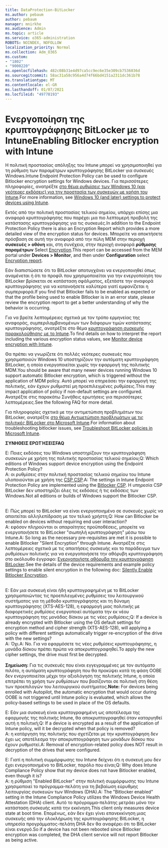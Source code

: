 ```yaml
---
title: DataProtection-BitLocker
ms.author: pebaum
author: pebaum
manager: mnirkhe
ms.audience: Admin
ms.topic: article
ms.service: o365-administration
ROBOTS: NOINDEX, NOFOLLOW
localization_priority: Normal
ms.collection: Adm_O365
ms.custom:
- "1802"
- "9000220"
ms.openlocfilehash: 482c08b31e4d97ca5cc9ec6e35e309cb7536036d
ms.sourcegitcommit: 58ac31a58c956a4d74f66bd4151a2311dc361b78
ms.translationtype: MT
ms.contentlocale: el-GR
ms.lasthandoff: 01/07/2021
ms.locfileid: "49778193"
---
```

# <a name="enabling-bitlocker-encryption-with-intune"></a><span data-ttu-id="c1c1b-102">Ενεργοποίηση της κρυπτογράφησης BitLocker με το Intune</span><span class="sxs-lookup"><span data-stu-id="c1c1b-102">Enabling Bitlocker encryption with Intune</span></span>

<span data-ttu-id="c1c1b-103">Η πολιτική προστασίας απόληξης του Intune μπορεί να χρησιμοποιηθεί για τη ρύθμιση των παραμέτρων κρυπτογράφησης BitLocker για συσκευές Windows.</span><span class="sxs-lookup"><span data-stu-id="c1c1b-103">Intune Endpoint Protection Policy can be used to configure Bitlocker encryption settings for Windows devices.</span></span> <span data-ttu-id="c1c1b-104">Για περισσότερες πληροφορίες, ανατρέξτε [στο θέμα ρυθμίσεις των Windows 10 (και νεότερες εκδόσεις) για την προστασία των συσκευών με χρήση του Intune](https://docs.microsoft.com/intune/endpoint-protection-windows-10#windows-encryption).</span><span class="sxs-lookup"><span data-stu-id="c1c1b-104">For more information, see [Windows 10 (and later) settings to protect devices using Intune](https://docs.microsoft.com/intune/endpoint-protection-windows-10#windows-encryption).</span></span>

<span data-ttu-id="c1c1b-105">Εκτός από την πολιτική προστασίας τελικού σημείου, υπάρχει επίσης μια αναφορά κρυπτογράφησης που παρέχει μια πιο λεπτομερή προβολή της κατάστασης κρυπτογράφησης για τις συσκευές.</span><span class="sxs-lookup"><span data-stu-id="c1c1b-105">In addition to the Endpoint Protection Policy there is also an Encryption Report which provides a more detailed view of the encryption status for devices.</span></span> <span data-ttu-id="c1c1b-106">Μπορείτε να αποκτήσετε πρόσβαση σε αυτή την αναφορά από την πύλη MEM στην περιοχή **συσκευές > οθόνη** και, στη συνέχεια, στην περιοχή αναφορά **ρύθμισης παραμέτρων** Select [Encryption](https://endpoint.microsoft.com/#blade/Microsoft_Intune_DeviceSettings/DevicesMonitorMenu/encryptionReport).</span><span class="sxs-lookup"><span data-stu-id="c1c1b-106">This report can be accessed from the MEM portal under **Devices > Monitor**, and then under **Configuration** select [Encryption report](https://endpoint.microsoft.com/#blade/Microsoft_Intune_DeviceSettings/DevicesMonitorMenu/encryptionReport).</span></span>

<span data-ttu-id="c1c1b-107">Εάν διαπιστώσετε ότι το BitLocker αποτυγχάνει να ενεργοποιηθεί όπως αναμένεται ή ότι το προφίλ που χρησιμοποιείται για την ενεργοποίηση του BitLocker βρίσκεται σε κατάσταση σφάλματος, εξετάστε την αναφορά κρυπτογράφησης για να κατανοήσετε καλύτερα γιατί εμφανίζεται η συμπεριφορά.</span><span class="sxs-lookup"><span data-stu-id="c1c1b-107">If you find that Bitlocker fails to be enabled as expected or that the profile being used to enable Bitlocker is in an error state, please review the encryption report to get a better understanding of why the behavior is occurring.</span></span>

<span data-ttu-id="c1c1b-108">Για να βρείτε λεπτομέρειες σχετικά με τον τρόπο ερμηνείας της αναφοράς, συμπεριλαμβανομένων των διάφορων τιμών κατάστασης κρυπτογράφησης, ανατρέξτε στο θέμα [κρυπτογράφηση συσκευής παρακολούθησης με το Intune](https://docs.microsoft.com/mem/intune/protect/encryption-monitor).</span><span class="sxs-lookup"><span data-stu-id="c1c1b-108">To find details on how to interpret the report including the various encryption status values, see [Monitor device encryption with Intune](https://docs.microsoft.com/mem/intune/protect/encryption-monitor).</span></span>

<span data-ttu-id="c1c1b-109">Θα πρέπει να γνωρίζετε ότι πολλές νεότερες συσκευές που χρησιμοποιούν Windows 10 υποστηρίζουν την αυτόματη κρυπτογράφηση BitLocker, η οποία ενεργοποιείται χωρίς την εφαρμογή της πολιτικής MDM.</span><span class="sxs-lookup"><span data-stu-id="c1c1b-109">You should be aware that many newer devices running Windows 10 support automatic Bitlocker encryption, which is triggered without the application of MDM policy.</span></span> <span data-ttu-id="c1c1b-110">Αυτό μπορεί να επηρεάσει την εφαρμογή της πολιτικής, εάν έχουν ρυθμιστεί μη προεπιλεγμένες ρυθμίσεις.</span><span class="sxs-lookup"><span data-stu-id="c1c1b-110">This may impact application of policy if non-default settings are configured.</span></span> <span data-ttu-id="c1c1b-111">Ανατρέξτε στις παρακάτω Συνήθεις ερωτήσεις για περισσότερες λεπτομέρειες.</span><span class="sxs-lookup"><span data-stu-id="c1c1b-111">See the following FAQ for more detail.</span></span>

<span data-ttu-id="c1c1b-112">Για πληροφορίες σχετικά με την αντιμετώπιση προβλημάτων του BitLocker, ανατρέξτε [στο θέμα Αντιμετώπιση προβλημάτων με τις πολιτικές BitLocker στο Microsoft Intune](https://docs.microsoft.com/intune/protect/troubleshoot-bitlocker-policies).</span><span class="sxs-lookup"><span data-stu-id="c1c1b-112">For information about troubleshooting bitlocker issues, see [Troubleshoot BitLocker policies in Microsoft Intune](https://docs.microsoft.com/intune/protect/troubleshoot-bitlocker-policies).</span></span>
 
 
<span data-ttu-id="c1c1b-113">**ΣΥΝΗΘΕΙΣ ΕΡΩΤΉΣΕΙΣ**</span><span class="sxs-lookup"><span data-stu-id="c1c1b-113">**FAQ**</span></span>

<span data-ttu-id="c1c1b-114">Ε: Ποιες εκδόσεις του Windows υποστηρίζουν την κρυπτογράφηση συσκευών με χρήση της πολιτικής προστασίας τελικού σημείου;</span><span class="sxs-lookup"><span data-stu-id="c1c1b-114">Q: Which editions of Windows support device encryption using the Endpoint Protection Policy?</span></span><br>
<span data-ttu-id="c1c1b-115">Α: οι ρυθμίσεις στην πολιτική προστασίας τελικού σημείου του Intune υλοποιούνται με χρήση της [CSP CSP](https://docs.microsoft.com/windows/client-management/mdm/bitlocker-csp).</span><span class="sxs-lookup"><span data-stu-id="c1c1b-115">A: The settings in Intune Endpoint Protection Policy are implemented using the [Bitlocker CSP](https://docs.microsoft.com/windows/client-management/mdm/bitlocker-csp).</span></span> <span data-ttu-id="c1c1b-116">Η υπηρεσία CSP BitLocker δεν υποστηρίζει όλες τις εκδόσεις ή τις εκδόσεις των Windows.</span><span class="sxs-lookup"><span data-stu-id="c1c1b-116">Not all editions or builds of Windows support the Bitlocker CSP.</span></span> <br><br>

<span data-ttu-id="c1c1b-117">Ε: Πώς μπορεί το BitLocker να είναι ενεργοποιημένο σε συσκευές χωρίς να απαιτείται αλληλεπίδραση με τον τελικό χρήστη;</span><span class="sxs-lookup"><span data-stu-id="c1c1b-117">Q: How can Bitlocker be enabled on devices without requiring end user interaction?</span></span><br>
<span data-ttu-id="c1c1b-118">Α: εφόσον πληρούνται οι απαραίτητες προϋποθέσεις, μπορείτε να ενεργοποιήσετε το BitLocker "σιωπηλή κρυπτογράφηση" μέσω του Intune.</span><span class="sxs-lookup"><span data-stu-id="c1c1b-118">A: So long as the necessary pre-requisites are met it is possible to enable Bitlocker "Silent Encryption" through Intune.</span></span> <span data-ttu-id="c1c1b-119">Ανατρέξτε στις λεπτομέρειες σχετικά με τις απαιτήσεις συσκευής και το παράδειγμα των ρυθμίσεων πολιτικής για να ενεργοποιήσετε την αθόρυβη κρυπτογράφηση στο ακόλουθο έγγραφο: [Ενεργοποιήστε αθόρυβα την κρυπτογράφηση BitLocker](https://docs.microsoft.com/mem/intune/protect/encrypt-devices#silently-enable-bitlocker-on-devices).</span><span class="sxs-lookup"><span data-stu-id="c1c1b-119">See the details of the device requirements and example policy settings to enable silent encryption in the following doc: [Silently Enable Bitlocker Encryption](https://docs.microsoft.com/mem/intune/protect/encrypt-devices#silently-enable-bitlocker-on-devices).</span></span> <br><br>

<span data-ttu-id="c1c1b-120">Ε: Εάν μια συσκευή είναι ήδη κρυπτογραφημένη με το BitLocker χρησιμοποιώντας τις προεπιλεγμένες ρυθμίσεις του λειτουργικού συστήματος για τη μέθοδο κρυπτογράφησης και τη δύναμη κρυπτογράφησης (XTS-AES-128), η εφαρμογή μιας πολιτικής με διαφορετικές ρυθμίσεις ενεργοποιεί αυτόματα την εκ νέου κρυπτογράφηση της μονάδας δίσκου με τις νέες ρυθμίσεις;</span><span class="sxs-lookup"><span data-stu-id="c1c1b-120">Q: If a device is already encrypted with Bitlocker using the OS default settings for encryption method and cipher strength (XTS-AES-128), will applying a policy with different settings automatically trigger re-encryption of the drive with the new settings?</span></span><br>
<span data-ttu-id="c1c1b-121">Α: Όχι.</span><span class="sxs-lookup"><span data-stu-id="c1c1b-121">A: No.</span></span> <span data-ttu-id="c1c1b-122">Για να εφαρμόσετε τις νέες ρυθμίσεις κρυπτογράφησης, η μονάδα δίσκου πρέπει πρώτα να αποκρυπτογραφηθεί.</span><span class="sxs-lookup"><span data-stu-id="c1c1b-122">To apply the new cipher settings, the drive must first be decrypted.</span></span><br><br>
<span data-ttu-id="c1c1b-123">**Σημείωση:** Για τις συσκευές που είναι εγγεγραμμένες με τον αυτόματο πιλότο, η αυτόματη κρυπτογράφηση που θα προκύψει κατά τη φάση OOBE δεν ενεργοποιείται μέχρι την αξιολόγηση της πολιτικής Intune, η οποία επιτρέπει τη χρήση των ρυθμίσεων που βασίζονται σε πολιτική στη θέση των προεπιλογών του λειτουργικού συστήματος.</span><span class="sxs-lookup"><span data-stu-id="c1c1b-123">**Note:** For devices being enrolled with Autopilot, the automatic encryption that would occur during OOBE is not triggered until Intune policy is evaluated, which allows the policy-based settings to be used in place of the OS defaults.</span></span>
 
<span data-ttu-id="c1c1b-124">Ε: Εάν μια συσκευή είναι κρυπτογραφημένη ως αποτέλεσμα της εφαρμογής της πολιτικής Intune, θα αποκρυπτογραφηθεί όταν καταργηθεί αυτή η πολιτική;</span><span class="sxs-lookup"><span data-stu-id="c1c1b-124">Q: If a device is encrypted as a result of the  application of Intune policy, will it be decrypted when that policy is removed?</span></span><br>
<span data-ttu-id="c1c1b-125">Α: η κατάργηση της πολιτικής που σχετίζεται με την κρυπτογράφηση δεν έχει ως αποτέλεσμα την αποκρυπτογράφηση των μονάδων δίσκου που έχουν ρυθμιστεί.</span><span class="sxs-lookup"><span data-stu-id="c1c1b-125">A: Removal of encryption-related policy does NOT result in decryption of the drives that were configured.</span></span>
 
<span data-ttu-id="c1c1b-126">Ε: Γιατί η πολιτική συμμόρφωσης του Intune δείχνει ότι η συσκευή μου δεν έχει ενεργοποιημένο το BitLocker, παρόλο που είναι;</span><span class="sxs-lookup"><span data-stu-id="c1c1b-126">Q: Why does Intune Compliance Policy show that my device does not have Bitlocker enabled, even though it is?</span></span><br>
<span data-ttu-id="c1c1b-127">Α: η ρύθμιση "Enabled BitLocker" στην πολιτική συμμόρφωσης του Intune χρησιμοποιεί το πρόγραμμα-πελάτη για τη βεβαίωση εύρυθμης λειτουργίας συσκευών των Windows (DHA).</span><span class="sxs-lookup"><span data-stu-id="c1c1b-127">A: The "Bitlocker enabled" setting in the Intune Compliance Policy utilizes the Windows Device Health Attestation  (DHA) client.</span></span> <span data-ttu-id="c1c1b-128">Αυτό το πρόγραμμα-πελάτης μετράει μόνο την κατάσταση συσκευής κατά την εκκίνηση.</span><span class="sxs-lookup"><span data-stu-id="c1c1b-128">This client only measures device state at boot time.</span></span> <span data-ttu-id="c1c1b-129">Επομένως, εάν δεν έχει γίνει επανεκκίνηση μιας συσκευής από την ολοκλήρωση της κρυπτογράφησης BitLocker, η υπηρεσία προγράμματος-πελάτη DHA δεν θα αναφέρει ότι το BitLocker είναι ενεργό.</span><span class="sxs-lookup"><span data-stu-id="c1c1b-129">So if a device has not been rebooted since Bitlocker encryption was completed, the DHA client service will not report Bitlocker as being active.</span></span>
 
 